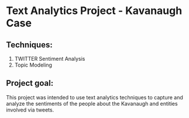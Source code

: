 # Text Analytics Project - Kavanaugh Case

## Techniques:
1. TWITTER Sentiment Analysis
2. Topic Modeling 

## Project goal:
This project was intended to use text analytics techniques to capture and analyze the sentiments of the people about the Kavanaugh and entities involved via tweets.
